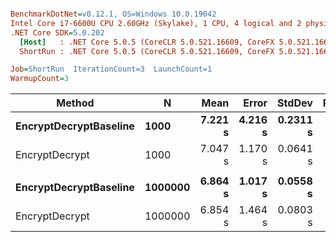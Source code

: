 ``` ini

BenchmarkDotNet=v0.12.1, OS=Windows 10.0.19042
Intel Core i7-6600U CPU 2.60GHz (Skylake), 1 CPU, 4 logical and 2 physical cores
.NET Core SDK=5.0.202
  [Host]   : .NET Core 5.0.5 (CoreCLR 5.0.521.16609, CoreFX 5.0.521.16609), X64 RyuJIT
  ShortRun : .NET Core 5.0.5 (CoreCLR 5.0.521.16609, CoreFX 5.0.521.16609), X64 RyuJIT

Job=ShortRun  IterationCount=3  LaunchCount=1  
WarmupCount=3  

```
|                 Method |       N |    Mean |   Error |   StdDev | Ratio | RatioSD |     Gen 0 |     Gen 1 |     Gen 2 | Allocated |
|----------------------- |-------- |--------:|--------:|---------:|------:|--------:|----------:|----------:|----------:|----------:|
| **EncryptDecryptBaseline** |    **1000** | **7.221 s** | **4.216 s** | **0.2311 s** |  **1.00** |    **0.00** | **2000.0000** | **2000.0000** | **2000.0000** |   **4.56 GB** |
|         EncryptDecrypt |    1000 | 7.047 s | 1.170 s | 0.0641 s |  0.98 |    0.04 | 2000.0000 | 2000.0000 | 2000.0000 |   4.56 GB |
|                        |         |         |         |          |       |         |           |           |           |           |
| **EncryptDecryptBaseline** | **1000000** | **6.864 s** | **1.017 s** | **0.0558 s** |  **1.00** |    **0.00** | **2000.0000** | **2000.0000** | **2000.0000** |   **4.56 GB** |
|         EncryptDecrypt | 1000000 | 6.854 s | 1.464 s | 0.0803 s |  1.00 |    0.01 | 2000.0000 | 2000.0000 | 2000.0000 |   4.56 GB |
